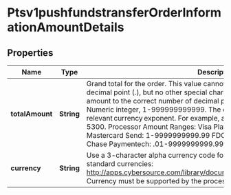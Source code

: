 
# Ptsv1pushfundstransferOrderInformationAmountDetails

## Properties
Name | Type | Description | Notes
------------ | ------------- | ------------- | -------------
**totalAmount** | **String** | Grand total for the order. This value cannot be negative. You can include a decimal point (.), but no other special characters. CyberSource truncates the amount to the correct number of decimal places.  The disbursement amount. Numeric integer, 1-999999999999. The decimal point is implied based on the relevant currency exponent. For example, a US Dollar $53 amount is a value of 5300.  Processor Amount Ranges: Visa Platform Connect: .01-9999999999.99  Mastercard Send: 1-9999999999.99  FDC Compass: .01- 9999999999.99  Chase Paymentech: .01-9999999999.99  | 
**currency** | **String** | Use a 3-character alpha currency code for currency of the sender.  ISO standard currencies: http://apps.cybersource.com/library/documentation/sbc/quickref/currencies.pdf  Currency must be supported by the processor.  | 



